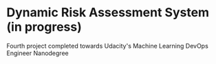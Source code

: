 # Dynamic Risk Assessment System (in progress)
Fourth project completed towards Udacity's Machine Learning DevOps Engineer Nanodegree
